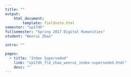 ```yaml
---
title: ""
output:
    html_document:
        template: fieldnote.html
semester: "sp17dh"
fullsemester: "Spring 2017 Digital Humanities"
student: "Wenrui Zhao"

intro: ""

pages:
  - title: "Index Superseded"
    link: "sp17dh_fld_zhao_wenrui_index-superseded.html"
    desc: ""
---
```

